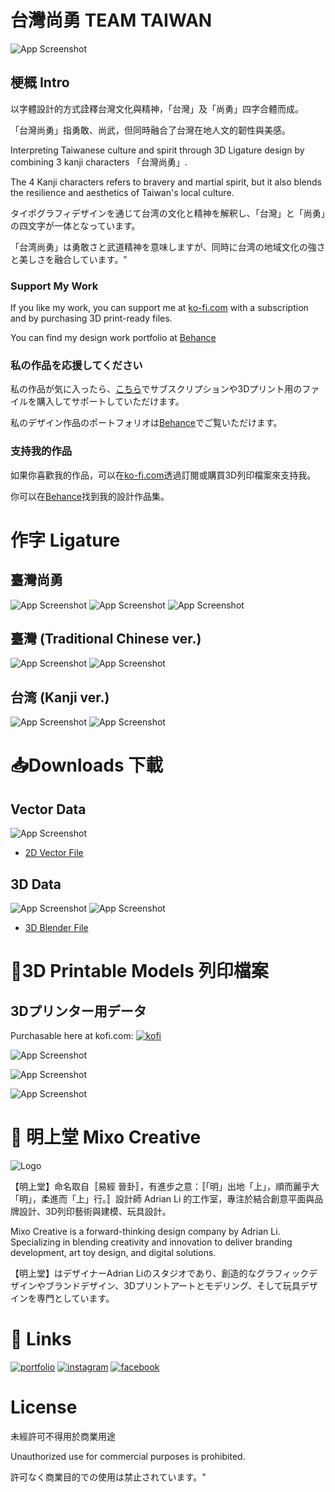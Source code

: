 
# 台灣尚勇 TEAM TAIWAN
![App Screenshot](https://github.com/mixoadrian/twsy/blob/main/tw_projecttw-twsy-gold.png?raw=true)

## 梗概 Intro
以字體設計的方式詮釋台灣文化與精神，「台灣」及「尚勇」四字合體而成。

「台灣尚勇」指勇敢、尚武，但同時融合了台灣在地人文的韌性與美感。

Interpreting Taiwanese culture and spirit through 3D Ligature design by combining 3 kanji characters 「台灣尚勇」.

The 4 Kanji characters refers to bravery and martial spirit, but it also blends the resilience and aesthetics of Taiwan's local culture.


タイポグラフィデザインを通じて台湾の文化と精神を解釈し、「台灣」と「尚勇」の四文字が一体となっています。

「台湾尚勇」は勇敢さと武道精神を意味しますが、同時に台湾の地域文化の強さと美しさを融合しています。"

### Support My Work  

If you like my work, you can support me at [ko-fi.com](https://ko-fi.com/mixocreative/shop) with a subscription and by purchasing 3D print-ready files.  

You can find my design work portfolio at [Behance](https://behance.net/mixocreative)

### 私の作品を応援してください  

私の作品が気に入ったら、[こちら](https://ko-fi.com/mixocreative/shop)でサブスクリプションや3Dプリント用のファイルを購入してサポートしていただけます。  

私のデザイン作品のポートフォリオは[Behance](https://behance.net/mixocreative)でご覧いただけます。  

### 支持我的作品  

如果你喜歡我的作品，可以在[ko-fi.com](https://ko-fi.com/mixocreative/shop)透過訂閱或購買3D列印檔案來支持我。

你可以在[Behance](https://behance.net/mixocreative)找到我的設計作品集。  

# 作字 Ligature

## 臺灣尚勇
![App Screenshot](https://github.com/mixoadrian/twsy/blob/main/tw_projecttw-tw-twsy-1.png?raw=true)
![App Screenshot](https://github.com/mixoadrian/twsy/blob/main/tw_projecttw-tw-twsy-2.png?raw=true)
![App Screenshot](https://github.com/mixoadrian/twsy/blob/main/tw_projecttw-twsy-trad-grid.png?raw=true)


## 臺灣 (Traditional Chinese ver.)
![App Screenshot](https://github.com/mixoadrian/twsy/blob/main/tw_projecttw-tw-trad.png?raw=true)
![App Screenshot](https://github.com/mixoadrian/twsy/blob/main/tw_projecttw-tw-trad-grid.png?raw=true)

## 台湾 (Kanji ver.)
![App Screenshot](https://github.com/mixoadrian/twsy/blob/main/tw_projecttw-tw-simp.png?raw=true)
![App Screenshot](https://github.com/mixoadrian/twsy/blob/main/tw_projecttw-tw-simp-grid.png?raw=true)

# 📥Downloads 下載
## Vector Data
![App Screenshot](https://github.com/mixoadrian/twsy/blob/main/Screenshot.png?raw=true)

 - [2D Vector File](https://github.com/mixoadrian/twsy/blob/cc473031972658545c59b6b81290dcd00b0f1cc4/twsy.ai)

 ## 3D Data
 ![App Screenshot](https://github.com/mixoadrian/twsy/blob/main/tw_projecttw-twsy-githhub.png?raw=true)
 ![App Screenshot](https://github.com/mixoadrian/twsy/blob/main/tw_projecttw-tw-siimp-githhub.png?raw=true)
 - [3D Blender File](https://github.com/mixoadrian/twsy/blob/cc473031972658545c59b6b81290dcd00b0f1cc4/taiwansy.blend)

# 📂3D Printable Models 列印檔案

## 3Dプリンター用データ 
Purchasable here at kofi.com: 
[![kofi](https://img.shields.io/badge/kofi-fa3605?style=for-the-badge&logo=kofi&logoColor=white)](https://www.ko-fi.com/mixocreative)

![App Screenshot](https://storage.ko-fi.com/cdn/useruploads/display/636480df-071c-4f7a-9789-cae0a9feb5b2_tw_ig-twsy.png)

![App Screenshot](https://storage.ko-fi.com/cdn/useruploads/display/25ee2c03-8372-4c34-90ee-61160e99704b_tw_ig-simp.png)

![App Screenshot](https://storage.ko-fi.com/cdn/useruploads/display/9f2c58fc-0b1f-4996-a1b2-71e4bde59bdd_tw_ig-tr.png)

# 🚀 明上堂 Mixo Creative

![Logo](https://mixocreative.com/app/img/logo3dtrans.png)

【明上堂】命名取自〚易經 晉卦〛，有進步之意：〚「明」出地「上」，順而麗乎大「明」，柔進而「上」行。〛設計師 Adrian Li 的工作室，專注於結合創意平面與品牌設計、3D列印藝術與建模、玩具設計。

Mixo Creative is a forward-thinking design company by Adrian Li. Specializing in blending creativity and innovation to deliver branding development, art toy design, and digital solutions.


【明上堂】はデザイナーAdrian Liのスタジオであり、創造的なグラフィックデザインやブランドデザイン、3Dプリントアートとモデリング、そして玩具デザインを専門としています。
# 🔗 Links
[![portfolio](https://img.shields.io/badge/my_portfolio-000?style=for-the-badge&logo=ko-fi&logoColor=white)](https://www.behance.net/mixocreative/)
[![instagram](https://img.shields.io/badge/instagram-4d0085?style=for-the-badge&logo=twitter&logoColor=white)](https://www.instagram.com/mixocreative/)
[![facebook](https://img.shields.io/badge/facebook-0A66C2?style=for-the-badge&logo=linkedin&logoColor=white)](https://www.facebook.com/mixocreative/)


# License

未經許可不得用於商業用途

Unauthorized use for commercial purposes is prohibited.

許可なく商業目的での使用は禁止されています。"




